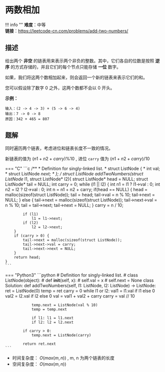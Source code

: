 # 两数相加

!!! info ""
    **难度**：中等  
    **链接**：<https://leetcode-cn.com/problems/add-two-numbers/>

## 描述

给出两个 **非空** 的链表用来表示两个非负的整数。其中，它们各自的位数是按照 **逆序** 的方式存储的，并且它们的每个节点只能存储 **一位** 数字。

如果，我们将这两个数相加起来，则会返回一个新的链表来表示它们的和。

您可以假设除了数字 0 之外，这两个数都不会以 0 开头。

**示例：**

```
输入：(2 -> 4 -> 3) + (5 -> 6 -> 4)
输出：7 -> 0 -> 8
原因：342 + 465 = 807
```

## 题解

同时遍历两个链表，考虑进位和链表长度不一致的情况。

新链表的值为 $(n1+n2+carry)\%10$ , 进位 `carry` 值为 $(n1+n2+carry)/10$


=== "C"
    ```c
    /**
    * Definition for singly-linked list.
    * struct ListNode {
    *     int val;
    *     struct ListNode *next;
    * };
    */
    struct ListNode* addTwoNumbers(struct ListNode* l1, struct ListNode* l2){
        struct ListNode* head = NULL;
        struct ListNode* tail = NULL;
        int carry = 0;
        while (l1 || l2) {
            int n1 = l1 ? l1->val : 0;
            int n2 = l2 ? l2->val : 0;
            int n = n1 + n2 + carry;
            if(head == NULL) {
                head = malloc(sizeof(struct ListNode));
                tail = head;
                tail->val = n % 10;
                tail->next = NULL;
            }
            else {
                tail->next = malloc(sizeof(struct ListNode));
                tail->next->val = n % 10;
                tail = tail->next;
                tail->next = NULL;
            }
            carry = n / 10;

            if (l1)
                l1 = l1->next;
            if (l2)
                l2 = l2->next;
        }
        if (carry > 0) {
            tail->next = malloc(sizeof(struct ListNode));
            tail->next->val = carry;
            tail->next->next = NULL;
        }
        return head;
    }
    ```

=== "Python3"
    ```python
    # Definition for singly-linked list.
    # class ListNode(object):
    #     def __init__(self, x):
    #         self.val = x
    #         self.next = None
    class Solution:
        def addTwoNumbers(self, l1: ListNode, l2: ListNode) -> ListNode:
            ret = ListNode(0)
            temp = ret
            carry = 0
            while l1 or l2:
                val1 = l1.val if l1 else 0
                val2 = l2.val if l2 else 0
                val = val1 + val2 + carry
                carry = val // 10

                temp.next = ListNode(val % 10)
                temp = temp.next

                if l1: l1 = l1.next
                if l2: l2 = l2.next
            
            if carry > 0:
                temp.next = ListNode(carry)
            
            return ret.next
    ```

- 时间复杂度： $O(max(m,n))$ , m, n 为两个链表的长度
- 空间复杂度： $O(max(m,n))$